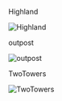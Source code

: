 Highland

![Highland](https://github.com/MusiaNH/Gunz-The-Duel-stuff/assets/141134435/d548332e-6437-46e1-a726-2ff00a9c51e2)

outpost

![outpost](https://github.com/MusiaNH/Gunz-The-Duel-stuff/assets/141134435/e8ef2855-7440-400a-96c2-d275e7728f91)

TwoTowers

![TwoTowers](https://github.com/MusiaNH/Gunz-The-Duel-stuff/assets/141134435/e6085de6-783f-4806-8a95-2668d31700ff)
